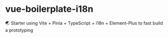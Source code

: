 # vue-boilerplate-i18n
🌏  Starter using Vite + Pinia + TypeScript + i18n + Element-Plus to fast build a prototyping

